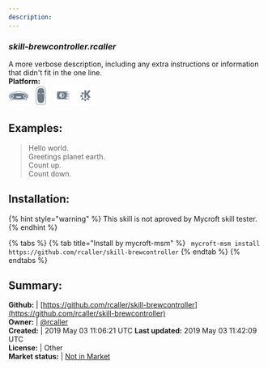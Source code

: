 ```yaml
---
description: 
---
```


### _skill-brewcontroller.rcaller_  
A more verbose description, including any extra instructions or
information that didn't fit in the one line.  
**Platform:**  
 ![Mark I](../.gitbook/assets/mark-1-icon.png)  ![Mark II](../.gitbook/assets/mark-2-icon.png)  ![Picroft](../.gitbook/assets/picroft-icon.png)  ![plasmoid](../.gitbook/assets/kde.png)   
## Examples:  
> Hello world.  
> Greetings planet earth.  
> Count up.  
> Count down.  
  
## Installation:  
{% hint style="warning" %}
This skill is not aproved by Mycroft skill tester.
{% endhint %}
    
{% tabs %}
{% tab title="Install by mycroft-msm" %}
``` mycroft-msm install https://github.com/rcaller/skill-brewcontroller```
{% endtab %}
  {% endtabs %}
    
## Summary:  
**Github:** | [https://github.com/rcaller/skill-brewcontroller](https://github.com/rcaller/skill-brewcontroller)  
**Owner:** | [@rcaller](https://github.com/rcaller)  
**Created:** | 2019 May 03 11:06:21 UTC  **Last updated:** 2019 May 03 11:42:09 UTC  
**License:** | Other  
**Market status:** | [Not in Market](https://market.mycroft.ai/skill/)  
